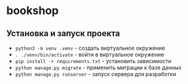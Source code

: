 # bookshop

## Установка и запуск проекта

- `python3 -m venv .venv` - создать виртуальное окружение
- `. ./venv/bin/activate` - войти в виртуальное окружение
- `pip install -r requirements.txt` - установить зависимости
- `python manage.py migrate` - применить миграции к базе данных
- `python manage.py runserver` - запуск сервера для разработки


